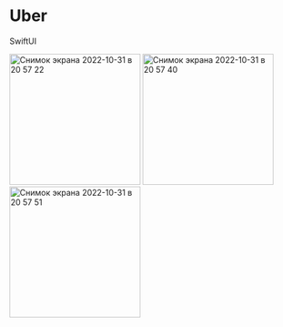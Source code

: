 # Uber
SwiftUI

<img width="230" alt="Снимок экрана 2022-10-31 в 20 57 22" src="https://user-images.githubusercontent.com/81078334/199039028-6f1c7750-9c59-4652-9aae-e94952387be4.png"> <img width="230" alt="Снимок экрана 2022-10-31 в 20 57 40" src="https://user-images.githubusercontent.com/81078334/199039063-2af2a1d3-60cd-4f4d-8b5c-9d5d819a20e9.png"> <img width="230" alt="Снимок экрана 2022-10-31 в 20 57 51" src="https://user-images.githubusercontent.com/81078334/199039076-8dc47c38-22f5-47d2-aa63-f93bd15a8f15.png">
